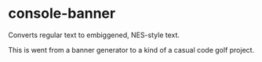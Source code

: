 # console-banner
Converts regular text to embiggened, NES-style text.

This is went from a banner generator to a kind of a casual code golf project.

